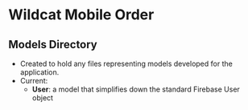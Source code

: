 # Wildcat Mobile Order 
## Models Directory
- Created to hold any files representing models developed for the application. 
- Current:
  - **User**: a model that simplifies down the standard Firebase User object